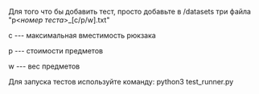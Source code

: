 Для того что бы добавить тест, просто добавьте в /datasets три файла
"p<_номер теста_>_[c/p/w].txt"

c --- максимальная вместимость рюкзака

p --- стоимости предметов

w --- вес предметов

Для запуска тестов используйте команду: python3 test_runner.py